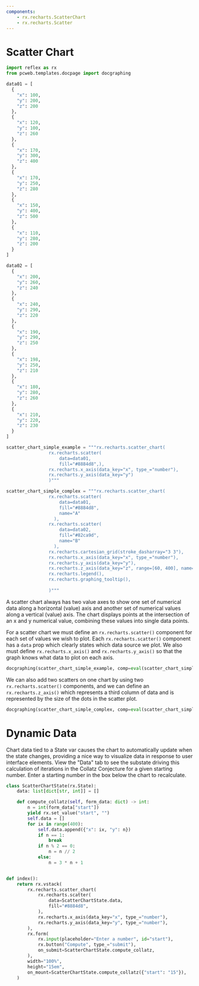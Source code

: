 ```yaml
---
components:
    - rx.recharts.ScatterChart
    - rx.recharts.Scatter
---
```


# Scatter Chart

```python exec
import reflex as rx
from pcweb.templates.docpage import docgraphing

data01 = [
  {
    "x": 100,
    "y": 200,
    "z": 200
  },
  {
    "x": 120,
    "y": 100,
    "z": 260
  },
  {
    "x": 170,
    "y": 300,
    "z": 400
  },
  {
    "x": 170,
    "y": 250,
    "z": 280
  },
  {
    "x": 150,
    "y": 400,
    "z": 500
  },
  {
    "x": 110,
    "y": 280,
    "z": 200
  }
]

data02 = [
  {
    "x": 200,
    "y": 260,
    "z": 240
  },
  {
    "x": 240,
    "y": 290,
    "z": 220
  },
  {
    "x": 190,
    "y": 290,
    "z": 250
  },
  {
    "x": 198,
    "y": 250,
    "z": 210
  },
  {
    "x": 180,
    "y": 280,
    "z": 260
  },
  {
    "x": 210,
    "y": 220,
    "z": 230
  }
]

scatter_chart_simple_example = """rx.recharts.scatter_chart(
                rx.recharts.scatter(
                    data=data01,
                    fill="#8884d8",),
                rx.recharts.x_axis(data_key="x", type_="number"), 
                rx.recharts.y_axis(data_key="y")
                )"""

scatter_chart_simple_complex = """rx.recharts.scatter_chart(
                rx.recharts.scatter(
                    data=data01,
                    fill="#8884d8",
                    name="A"
                  ),
                rx.recharts.scatter(
                    data=data02,
                    fill="#82ca9d",
                    name="B"
                  ),
                rx.recharts.cartesian_grid(stroke_dasharray="3 3"),
                rx.recharts.x_axis(data_key="x", type_="number"), 
                rx.recharts.y_axis(data_key="y"),
                rx.recharts.z_axis(data_key="z", range=[60, 400], name="score"),
                rx.recharts.legend(),
                rx.recharts.graphing_tooltip(),
                
                )"""

```

A scatter chart always has two value axes to show one set of numerical data along a horizontal (value) axis and another set of numerical values along a vertical (value) axis. The chart displays points at the intersection of an x and y numerical value, combining these values into single data points.

For a scatter chart we must define an `rx.recharts.scatter()` component for each set of values we wish to plot. Each `rx.recharts.scatter()` component has a `data` prop which clearly states which data source we plot. We also must define `rx.recharts.x_axis()` and `rx.recharts.y_axis()` so that the graph knows what data to plot on each axis.

```python eval
docgraphing(scatter_chart_simple_example, comp=eval(scatter_chart_simple_example), data =  "data01=" + str(data01))
```

We can also add two scatters on one chart by using two `rx.recharts.scatter()` components, and we can define an `rx.recharts.z_axis()` which represents a third column of data and is represented by the size of the dots in the scatter plot.

```python eval
docgraphing(scatter_chart_simple_complex, comp=eval(scatter_chart_simple_complex), data =  "data01=" + str(data01) + "&data02=" + str(data02))
```

# Dynamic Data


Chart data tied to a State var causes the chart to automatically update when the
state changes, providing a nice way to visualize data in response to user
interface elements. View the "Data" tab to see the substate driving this
calculation of iterations in the Collatz Conjecture for a given starting number.
Enter a starting number in the box below the chart to recalculate.

```python demo graphing
class ScatterChartState(rx.State):
    data: list[dict[str, int]] = []

    def compute_collatz(self, form_data: dict) -> int:
        n = int(form_data["start"])
        yield rx.set_value("start", "")
        self.data = []
        for ix in range(400):
            self.data.append({"x": ix, "y": n})
            if n == 1:
                break
            if n % 2 == 0:
                n = n // 2
            else:
                n = 3 * n + 1


def index():
    return rx.vstack(
        rx.recharts.scatter_chart(
            rx.recharts.scatter(
                data=ScatterChartState.data,
                fill="#8884d8",
            ),
            rx.recharts.x_axis(data_key="x", type_="number"),
            rx.recharts.y_axis(data_key="y", type_="number"),
        ),
        rx.form(
            rx.input(placeholder="Enter a number", id="start"),
            rx.button("Compute", type_="submit"),
            on_submit=ScatterChartState.compute_collatz,
        ),
        width="100%",
        height="15em",
        on_mount=ScatterChartState.compute_collatz({"start": "15"}),
    )
```
